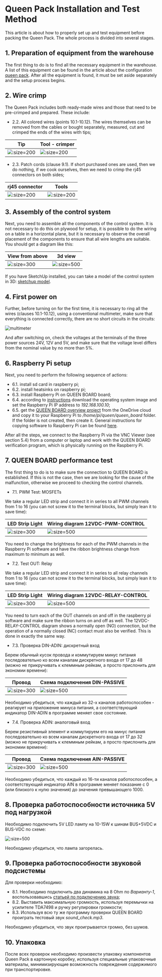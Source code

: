 # Queen Pack Installation and Test Method


This article is about how to properly set up and test equipment before packing the Queen Pack. The whole process is divided into several stages.  


## 1. Preparation of equipment from the warehouse

The first thing to do is to find all the necessary equipment in the warehouse. A list of this equipment can be found in the article about the configuration [queen pack](queen_pack). After all the equipment is found, it must be set aside separately and the setup process begins.  


## 2. Wire crimp

The Queen Pack includes both ready-made wires and those that need to be pre-crimped and prepared. These include:
- 2.2. All colored wires (points 10.1-10.12). The wires themselves can be removed from the cables or bought separately, measured, cut and crimped the ends of the wires with tips;

| Tip                                             | Tool - crimper                                |
|-------------------------------------------------|-----------------------------------------------|
| ![](../assets/photo/cable_end.jpg ':size=200')  | ![](../assets/photo/crimper.jpg ':size=200')  |

- 2.3. Patch cords (clause 9.1). If short purchased ones are used, then we do nothing, if we cook ourselves, then we need to crimp the rj45 connectors on both sides;

| rj45 connector                            | Tools                                    |
|-------------------------------------------|-----------------------------------------------|
| ![](../assets/photo/rj45.jpg ':size=200') | ![](../assets/photo/rj45tool.jpg ':size=200') |


## 3. Assembly of the control system

Next, you need to assemble all the components of the control system. It is not necessary to do this on plywood for setup, it is possible to do the wiring on a table in a horizontal plane, but it is necessary to observe the overall placement of the components to ensure that all wire lengths are suitable. You should get a diagram like this:  

| View from above                                       | 3d view                                                 |
|-------------------------------------------------------|---------------------------------------------------------|
| ![](../assets/layout/QUEEN-VIEW-FROM-ABOVE2.png ':size=300') | ![](../assets/layout/QUEEN-3D-VIEW2.png ':size=500')   |

If you have SketchUp installed, you can take a model of the control system in 3D: [sketchup model](https://1drv.ms/u/s!Am_hkdn5bouS1G9334yBP5ogC4-f).

## 4. First power on

Further, before turning on for the first time, it is necessary to ring all the wires (clauses 10.1-10.12), using a conventional multimeter, make sure that everything is connected correctly, there are no short circuits in the circuits:  

![multimeter](../assets/photo/multimeter_1.jpg ':size=100')

And after switching on, check the voltages at the terminals of the three power sources 24V, 12V and 5V, and make sure that the voltage level differs from the nominal value by no more than 5%.  

## 6. Raspberry Pi setup

Next, you need to perform the following sequence of actions:  

- 6.1. install sd card in raspberry pi;  
- 6.2. install heatsinks on raspberry pi;  
- 6.3. install Raspberry Pi on QUEEN BOARD board;
- 6.4. according to [instructions](rpi_image_upload) download the operating system image and set the Raspberry Pi IP address to _192.168.100.10_;  
- 6.5. get the [QUEEN BOARD overview project](https://1drv.ms/f/s!Am_hkdn5bouSgRRfeMmSvNRvym_y) from the OneDrive cloud  and copy it to your Raspberry Pi to _/home/pi/queen/queen\_board_ folder. If the folder is not created, then create it. General instructions for copying software to Raspberry Pi can be found [here](rpi_soft_install).  

After all the steps, we connect to the Raspberry Pi via the VNC Viewer (see section 5.4) from a computer or laptop and work with the QUEEN BOARD verification program, which is physically running on the Raspberry Pi.  

## 7. QUEEN BOARD performance test

The first thing to do is to make sure the connection to QUEEN BOARD is established. If this is not the case, then we are looking for the cause of the malfunction, otherwise we proceed to checking the control channels.

- 7.1. PWM Test: MOSFETs

We take a regular LED strip and connect it in series to all PWM channels from 1 to 16 (you can not screw it to the terminal blocks, but simply lean it to save time):  

| LED Strip Light                                        | Wiring diagram 12VDC-PWM-CONTROL                        |
|--------------------------------------------------------|---------------------------------------------------------|
| ![](../assets/photo/white_led_strip-1.jpg ':size=300') | ![](../assets/layout/12VDC-PWM-CONTROL2.png ':size=500') |

You need to change the brightness for each of the PWM channels in the Raspberry Pi software and have the ribbon brightness change from maximum to minimum as well.  

- 7.2. Test OUT: Relay

We take a regular LED strip and connect it in series to all relay channels from 1 to 16 (you can not screw it to the terminal blocks, but simply lean it to save time):  

| LED Strip Light                                        | Wiring diagram 12VDC-RELAY-CONTROL                        |
|--------------------------------------------------------|-----------------------------------------------------------|
| ![](../assets/photo/white_led_strip-1.jpg ':size=300') | ![](../assets/layout/12VDC-RELAY-CONTROL2.png ':size=500') |

You need to turn each of the OUT channels on and off in the raspberry pi software and make sure the ribbon turns on and off as well. The 12VDC-RELAY-CONTROL diagram shows a normally open (NO) connection, but the operation of a normally closed (NC) contact must also be verified. This is done in exactly the same way.


- 7.3. Проверка DIN-ADIN: дискретный вход

Берем обычный кусок провода и коммутируем минус питания последовательно ко всем каналам дискретного входа от 17 до 48 (можно не прикручивать к клеммным рейкам, а просто прислонить для экономии времени):  

| Провод                                             | Схема подключения DIN-PASSIVE                     |
|----------------------------------------------------|---------------------------------------------------|
| ![](../assets/photo/colorwires_mm.jpg ':size=300') | ![](../assets/layout/DIN-ADIN-PASSIVE2.png ':size=500') |

Необходимо убедиться, что каждый из 32-х каналов работоспособен - реагирует на приложение минуса питания, а соответствующий индикатор DIN-ADIN в программе меняет свое состояние.  

- 7.4. Проверка ADIN: аналоговый вход

Берем резистивный элемент и коммутируем его на минус питания последовательно ко всем каналам дискретного входа от 17 до 32 (можно не прикручивать к клеммным рейкам, а просто прислонить для экономии времени):  

| Провод                                             | Схема подключения AIN-PASSIVE                     |
|----------------------------------------------------|---------------------------------------------------|
| ![](../assets/photo/colorwires_mm.jpg ':size=300') | ![](../assets/layout/DIN-ADIN-PASSIVE2.png ':size=500') |

Необходимо убедиться, что каждый из 16-ти каналов работоспособен, а соответствующий индикатор AIN в программе меняет показание с 0 (или близкого к нулю значения) до значения превышающего 1000.

## 8. Проверка работоспособности источника 5V под нагрузкой

Необходимо подключить 5V LED лампу на 10-15W к шинам BUS+5VDC и BUS-VDC по схеме:  

![](../assets/layout/5VDC-POWER-SUPPLY2.png ':size=500')

Необходимо убедиться, что лампа загорелась. 

## 9. Проверка работоспособности звуковой подсистемы

Для проверки необходимо:

- 8.1. Необходимо подключить два динамика на 8 Ohm по _Варианту-1_, воспользовавшись [статьей по подключению звука](hw_plug_sound);  
- 8.2. Выставить максимальную громкость, используя перемычки на усилителе TDA7498 и ручку регулировки громкости;  
- 8.3. Используя всю ту же программу проверки QUEEN BOARD проиграть тестовый звук _sound\_check.mp3_.  

Необходимо убедиться, что звук проигрывается громко, без шумов.

## 10. Упаковка

После всех проверок необходимо произвести упаковку компонентов Queen Pack в картонную коробку, используя специальные упаковочные материалы, минимизирующие возможность повреждения содержимого при транспортировке.  







